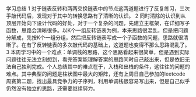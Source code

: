 学习总结
1 对于链表反转和两两交换链表中的节点这两道题进行了反复练习，三次手敲代码后，发现对于其中的转换思路有了清晰的认识。
2 同时清除的认识到从顶层开始向下设计代码的好处，对于一个复杂的问题，先建立主框架，在详细写子函数，思路会清晰很多。以K个一组反转链表为例，本来思路很混乱，但是把问题分解成，先按K个一组分组，然后把反转链表写成一个子函数的问题，思路就很清晰了。在有了反转链表的多次敲代码的基础上，这道题也变得不那么思路混乱了。
3 本周学习中的一个难点：单调栈的思路，这个思路看起来很简单，但是遇到实际问题往往无法立刻想到，看完答案能理解答案的思路同时自己敲出来，但是依旧无法自己独利完成。个人总结其中的难点在于，入栈和出栈的条件，这往往的问题的难点。其中典型的问题是柱状图中最大的矩阵，还有上周日自己参加的leetcode周赛第二题，找出最具竞争力的子序列，利用单调栈很容易写出来，但是自己似乎仍然没有独立的思路，还需要继续努力。